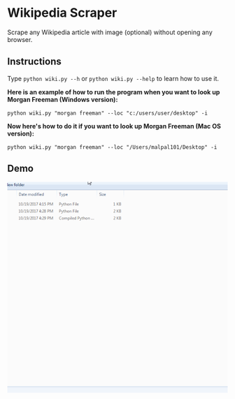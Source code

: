 # Wikipedia Scraper

Scrape any Wikipedia article with image (optional) without opening any browser.

## Instructions

Type ```python wiki.py --h``` or ```python wiki.py --help``` to learn how to use it.

<b>Here is an example of how to run the program when you want to look up Morgan Freeman (Windows version):</b>

```
python wiki.py "morgan freeman" --loc "c:/users/user/desktop" -i
```

<b>Now here's how to do it if you want to look up Morgan Freeman (Mac OS version):</b>

```
python wiki.py "morgan freeman" --loc "/Users/malpal101/Desktop" -i
```

## Demo
![Demo](https://github.com/MalloryHuston/Plethora-of-Python/blob/main/Web-Scraping/Wikipedia-Scraper/wiki_extractor.gif)
